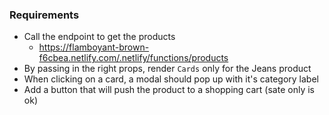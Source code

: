### Requirements

* Call the endpoint to get the products
  * https://flamboyant-brown-f6cbea.netlify.com/.netlify/functions/products
* By passing in the right props, render ```Cards``` only for the Jeans product
* When clicking on a card, a modal should pop up with it's category label
* Add a button that will push the product to a shopping cart (sate only is ok)
